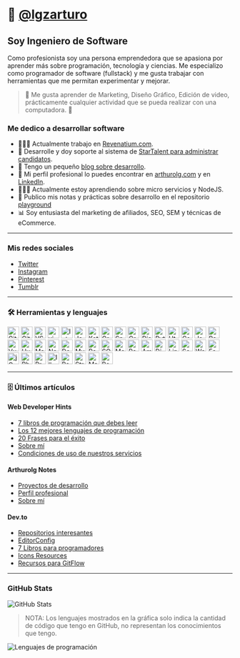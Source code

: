 # 🤖 [@lgzarturo](https://twitter.com/lgzarturo)

## Soy Ingeniero de Software

Como profesionista soy una persona emprendedora que se apasiona por aprender más sobre programación, tecnología y ciencias. Me especializo como programador de software (fullstack) y me gusta trabajar con herramientas que me permitan experimentar y mejorar.

> 🤔 Me gusta aprender de Marketing, Diseño Gráfico, Edición de video, prácticamente cualquier actividad que se pueda realizar con una computadora. 🤣

### Me dedico a desarrollar software

- 👨🏻‍💻 Actualmente trabajo en [Revenatium.com](https://revenatium.com).
- 💼 Desarrolle y doy soporte al sistema de [StarTalent para administrar candidatos](https://startalent.mx).
- 📰 Tengo un pequeño [blog sobre desarrollo](https://webdeveloperhints.com).
- 🤺 Mi perfil profesional lo puedes encontrar en [arthurolg.com](https://arthurolg.com) y en [LinkedIn](https://www.linkedin.com/in/lgzarturo).
- 👨🏻‍🔬 Actualmente estoy aprendiendo sobre micro servicios y NodeJS.
- 📓 Publico mis notas y prácticas sobre desarrollo en el repositorio [playground](https://github.com/lgzarturo/playground)
- 📊 Soy entusiasta del marketing de afiliados, SEO, SEM y técnicas de eCommerce.

---

### Mis redes sociales

- [Twitter](https://twitter.com/lgzarturo)
- [Instagram](https://www.instagram.com/lgzarturo/)
- [Pinterest](https://www.pinterest.com.mx/arthurolg/)
- [Tumblr](https://arthurolg.tumblr.com/)

---

### 🛠 Herramientas y lenguajes
<img src="https://cdn.jsdelivr.net/npm/simple-icons@v3/icons/git.svg" width="26" alt="Git" />
<img src="https://cdn.jsdelivr.net/npm/simple-icons@v3/icons/github.svg" width="26" alt="GitHub" />
<img src="https://cdn.jsdelivr.net/npm/simple-icons@v3/icons/visualstudiocode.svg" width="26" alt="VSCode" />
<img src="https://cdn.jsdelivr.net/npm/simple-icons@v3/icons/vim.svg" width="26" alt="vim" />
<img src="https://cdn.jsdelivr.net/npm/simple-icons@v3/icons/intellijidea.svg" width="26" alt="IntelliJ Idea" />
<img src="https://cdn.jsdelivr.net/npm/simple-icons@v3/icons/java.svg" width="26" alt="Java"/>
<img src="https://cdn.jsdelivr.net/npm/simple-icons@v3/icons/kotlin.svg" width="26" alt="Kotlin"/>
<img src="https://cdn.jsdelivr.net/npm/simple-icons@v3/icons/groovy.svg" width="26" alt="Groovy" />
<img src="https://cdn.jsdelivr.net/npm/simple-icons@v3/icons/spring.svg" width="26" alt="Spring" />
<img src="https://cdn.jsdelivr.net/npm/simple-icons@v3/icons/gradle.svg" width="26" alt="Gradle" />
<img src="https://cdn.jsdelivr.net/npm/simple-icons@v3/icons/django.svg" width="26" alt="Django" />
<img src="https://cdn.jsdelivr.net/npm/simple-icons@v3/icons/python.svg" width="26" alt="Python" />
<img src="https://cdn.jsdelivr.net/npm/simple-icons@v3/icons/html5.svg" width="26" alt="Html5" />
<img src="https://cdn.jsdelivr.net/npm/simple-icons@v3/icons/css3.svg" width="26" alt="Css3" />
<img src="https://cdn.jsdelivr.net/npm/simple-icons@v3/icons/javascript.svg" width="26" alt="JavaScript" />
<img src="https://cdn.jsdelivr.net/npm/simple-icons@v3/icons/react.svg" width="26" alt="React" />
<img src="https://cdn.jsdelivr.net/npm/simple-icons@v3/icons/vue-dot-js.svg" width="26" alt="Vue JS" />
<img src="https://cdn.jsdelivr.net/npm/simple-icons@v3/icons/hugo.svg" width="26" alt="Hugo" />
<img src="https://cdn.jsdelivr.net/npm/simple-icons@v3/icons/markdown.svg" width="26" alt="Markdown" />
<img src="https://cdn.jsdelivr.net/npm/simple-icons@v3/icons/node-dot-js.svg" width="26" alt="NodeJS" />
<img src="https://cdn.jsdelivr.net/npm/simple-icons@v3/icons/deno.svg" width="26" alt="Deno" />
<img src="https://cdn.jsdelivr.net/npm/simple-icons@v3/icons/mysql.svg" width="26" alt="MySQL" />
<img src="https://cdn.jsdelivr.net/npm/simple-icons@v3/icons/postgresql.svg" width="26" alt="Postgresql" />
<img src="https://cdn.jsdelivr.net/npm/simple-icons@v3/icons/sqlite.svg" width="26" alt="SQLite" />
<img src="https://cdn.jsdelivr.net/npm/simple-icons@v3/icons/mongodb.svg" width="26" alt="MongoDB" />
<img src="https://cdn.jsdelivr.net/npm/simple-icons@v3/icons/redis.svg" width="26" alt="Redis" />
<img src="https://cdn.jsdelivr.net/npm/simple-icons@v3/icons/amazonaws.svg" width="26" alt="AmazonAWS" />
<img src="https://cdn.jsdelivr.net/npm/simple-icons@v3/icons/digitalocean.svg" width="26" alt="DigitalOcean" />
<img src="https://cdn.jsdelivr.net/npm/simple-icons@v3/icons/linode.svg" width="26" alt="Linode" />
<img src="https://cdn.jsdelivr.net/npm/simple-icons@v3/icons/sentry.svg" width="26" alt="Sentry" />
<img src="https://cdn.jsdelivr.net/npm/simple-icons@v3/icons/wordpress.svg" width="26" alt="Wordpress" />
<img src="https://cdn.jsdelivr.net/npm/simple-icons@v3/icons/fontawesome.svg" width="26" alt="Font Awesome" />
<img src="https://cdn.jsdelivr.net/npm/simple-icons@v3/icons/jquery.svg" width="26" alt="jQuery" />
<img src="https://cdn.jsdelivr.net/npm/simple-icons@v3/icons/adobephotoshop.svg" width="26" alt="Photoshop" />
<img src="https://cdn.jsdelivr.net/npm/simple-icons@v3/icons/adobepremierepro.svg" width="26" alt="Premier" />
<img src="https://cdn.jsdelivr.net/npm/simple-icons@v3/icons/adobeillustrator.svg" width="26" alt="Illustrator" />
<img src="https://cdn.jsdelivr.net/npm/simple-icons@v3/icons/paypal.svg" width="26" alt="Paypal" />
<img src="https://cdn.jsdelivr.net/npm/simple-icons@v3/icons/stripe.svg" width="26" alt="Stripe" />
<img src="https://cdn.jsdelivr.net/npm/simple-icons@v3/icons/mailchimp.svg" width="26" alt="Mailchimp" />
<img src="https://cdn.jsdelivr.net/npm/simple-icons@v3/icons/postman.svg" width="26" alt="Postman" />

---

### 🗄 Últimos artículos

#### Web Developer Hints

<!-- BLOG-WDH:START -->
- [7 libros de programación que debes leer](https://webdeveloperhints.com/posts/7-libros-de-programacion-que-debes-leer/)
- [Los 12 mejores lenguajes de programación](https://webdeveloperhints.com/posts/los-12-mejores-lenguajes-de-programacion/)
- [20 Frases para el éxito](https://webdeveloperhints.com/posts/20-frases-para-el-exito/)
- [Sobre mí](https://webdeveloperhints.com/about/)
- [Condiciones de uso de nuestros servicios](https://webdeveloperhints.com/terms/)
<!-- BLOG-WDH:END -->

#### Arthurolg Notes

<!-- BLOG-ALG:START -->
- [Proyectos de desarrollo](https://arthurolg.com/posts/development-projects/)
- [Perfil profesional](https://arthurolg.com/profile/)
- [Sobre mí](https://arthurolg.com/about/)
<!-- BLOG-ALG:END -->

#### Dev.to

<!-- BLOG-DEV:START -->
- [Repositorios interesantes](https://dev.to/lgzarturo/repositorios-interesantes-59ep)
- [EditorConfig](https://dev.to/lgzarturo/editorconfig-56lh)
- [7 Libros para programadores](https://dev.to/lgzarturo/7-libros-para-programadores-46mi)
- [Icons Resources](https://dev.to/lgzarturo/icons-resources-6k1)
- [Recursos para GitFlow](https://dev.to/lgzarturo/recursos-para-gitflow-1hjh)
<!-- BLOG-DEV:END -->

---

### GitHub Stats

![GitHub Stats](https://github-readme-stats.anuraghazra1.vercel.app/api?username=lgzarturo&show_icons=true&include_all_commits=true&theme=dark&count_private=true 'Datos de Arturo López')

> NOTA: Los lenguajes mostrados en la gráfica solo indica la cantidad de código que tengo en GitHub, no representan los conocimientos que tengo.

![Lenguajes de programación](https://github-readme-stats.anuraghazra1.vercel.app/api/top-langs/?username=lgzarturo&card_width=494&theme=dark 'Lenguajes')
